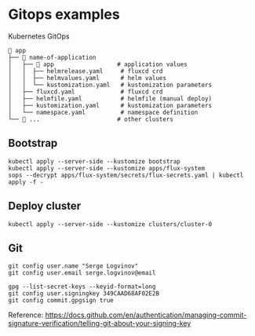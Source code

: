 # Gitops examples

Kubernetes GitOps

```shell
📁 app
├── 📁 name-of-application
│   ├── 📁 app                  # application values
│   │  ├── helmrelease.yaml     # fluxcd crd
│   │  ├── helmvalues.yaml      # helm values
│   │  └── kustomization.yaml   # kustomization parameters
│   ├── fluxcd.yaml             # fluxcd crd
│   ├── helmfile.yaml           # helmfile (manual deploy)
│   ├── kustomization.yaml      # kustomization parameters
│   └── namespace.yaml          # namespace definition
└── 📁 ...                      # other clusters
```

## Bootstrap

```shell
kubectl apply --server-side --kustomize bootstrap
kubectl apply --server-side --kustomize apps/flux-system
sops --decrypt apps/flux-system/secrets/flux-secrets.yaml | kubectl apply -f -
```

## Deploy cluster

```shell
kubectl apply --server-side --kustomize clusters/cluster-0
```

## Git

```shell
git config user.name "Serge Logvinov"
git config user.email serge.logvinov@email

gpg --list-secret-keys --keyid-format=long
git config user.signingkey 349CAAD68AF02E2B
git config commit.gpgsign true
```

Reference: https://docs.github.com/en/authentication/managing-commit-signature-verification/telling-git-about-your-signing-key
